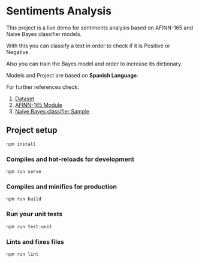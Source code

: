 # Sentiments Analysis

This project is a live demo for sentiments analysis based on AFINN-165 and Naive Bayes classifier models.

With this you can classify a text in order to check if it is Positive or Negative.

Also you can train the Bayes model and order to increase its dictionary.

Models and Project are based on **Spanish Language**.

For further references check:

1. [Dataset](https://doctoradofs.wordpress.com/datasets/)
2. [AFINN-165 Module](https://medium.com/justcodeblog/multilanguage-sentiment-analysis-in-node-js-42464614c97e)
3. [Naive Bayes classifier Sample](https://blog.logrocket.com/natural-language-processing-for-node-js/)

## Project setup
```
npm install
```

### Compiles and hot-reloads for development
```
npm run serve
```

### Compiles and minifies for production
```
npm run build
```

### Run your unit tests
```
npm run test:unit
```

### Lints and fixes files
```
npm run lint
```
